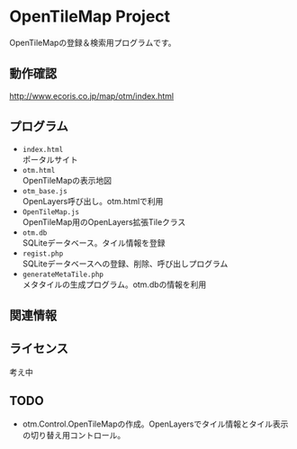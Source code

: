OpenTileMap Project
======================
OpenTileMapの登録＆検索用プログラムです。

動作確認
------
http://www.ecoris.co.jp/map/otm/index.html


プログラム
------
- `index.html`  
 ポータルサイト
- `otm.html`  
 OpenTileMapの表示地図
- `otm_base.js`  
 OpenLayers呼び出し。otm.htmlで利用
- `OpenTileMap.js`  
 OpenTileMap用のOpenLayers拡張Tileクラス
- `otm.db`  
 SQLiteデータベース。タイル情報を登録
- `regist.php`  
 SQLiteデータベースへの登録、削除、呼び出しプログラム
- `generateMetaTile.php`  
 メタタイルの生成プログラム。otm.dbの情報を利用

 
関連情報
--------


  
ライセンス
----------
考え中


TODO
----------
- otm.Control.OpenTileMapの作成。OpenLayersでタイル情報とタイル表示の切り替え用コントロール。
